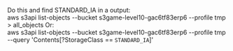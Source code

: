 Do this and find STANDARD_IA in a output:   
     aws s3api list-objects --bucket s3game-level10-gac6tf83erp6 --profile tmp > all_objects
Or:   
     aws s3api list-objects --bucket s3game-level10-gac6tf83erp6 --profile tmp --query 'Contents[?StorageClass == `STANDARD_IA`]'